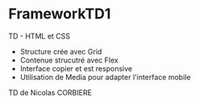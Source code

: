 # FrameworkTD1

TD  - HTML et CSS

- Structure crée avec Grid
- Contenue strucutré avec Flex
- Interface copier et est responsive 
- Utilisation de Media pour adapter l'interface mobile

TD de Nicolas CORBIERE
